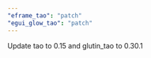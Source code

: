 ```yaml
---
"eframe_tao": "patch"
"egui_glow_tao": "patch"
---
```


Update tao to 0.15 and glutin_tao to 0.30.1
